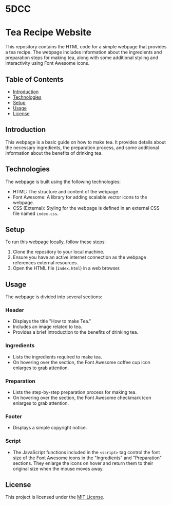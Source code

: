 # 5DCC
# Tea Recipe Website

This repository contains the HTML code for a simple webpage that provides a tea recipe. The webpage includes information about the ingredients and preparation steps for making tea, along with some additional styling and interactivity using Font Awesome icons.

## Table of Contents
- [Introduction](#introduction)
- [Technologies](#technologies)
- [Setup](#setup)
- [Usage](#usage)
- [License](#license)

## Introduction
This webpage is a basic guide on how to make tea. It provides details about the necessary ingredients, the preparation process, and some additional information about the benefits of drinking tea.

## Technologies
The webpage is built using the following technologies:
- HTML: The structure and content of the webpage.
- Font Awesome: A library for adding scalable vector icons to the webpage.
- CSS (External): Styling for the webpage is defined in an external CSS file named `index.css`.

## Setup
To run this webpage locally, follow these steps:
1. Clone the repository to your local machine.
2. Ensure you have an active internet connection as the webpage references external resources.
3. Open the HTML file (`index.html`) in a web browser.

## Usage
The webpage is divided into several sections:

### Header
- Displays the title "How to make Tea."
- Includes an image related to tea.
- Provides a brief introduction to the benefits of drinking tea.

### Ingredients
- Lists the ingredients required to make tea.
- On hovering over the section, the Font Awesome coffee cup icon enlarges to grab attention.

### Preparation
- Lists the step-by-step preparation process for making tea.
- On hovering over the section, the Font Awesome checkmark icon enlarges to grab attention.

### Footer
- Displays a simple copyright notice.

### Script
- The JavaScript functions included in the `<script>` tag control the font size of the Font Awesome icons in the "Ingredients" and "Preparation" sections. They enlarge the icons on hover and return them to their original size when the mouse moves away.

## License
This project is licensed under the [MIT License](LICENSE).
